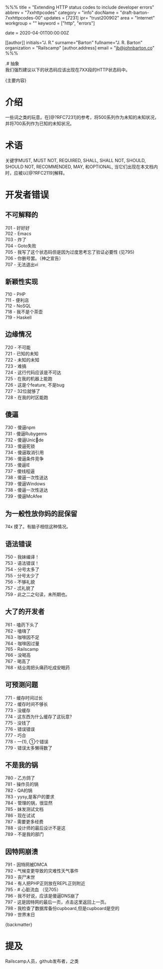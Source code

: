 %%% title = "Extending HTTP status codes to include developer errors" abbrev = "7xxhttpcodes" category = "info" docName = "draft-barton-7xxhttpcodes-00" updates = [7231] ipr= "trust200902" area = "Internet" workgroup = "" keyword = ["http", "errors"]  

date = 2020-04-01T00:00:00Z  

[[author]] initials="J. R." surname="Barton" fullname="J. R. Barton" organization = "Railscamp" [author.address] email = "jb@johnbarton.co" %%%  

.# 抽象  
我们强烈建议以下的状态码应该出现在7XX段的HTTP状态码中。  

{主要内容}  

# 介绍
一些词之类的玩意。在[@?RFC7231]的参考，将500系列作为未知的未知状况，并将700系列作为已知的未知状况。  

# 术语  
关键字MUST, MUST NOT, REQUIRED, SHALL, SHALL NOT, SHOULD, SHOULD NOT, RECOMMENDED, MAY, 和OPTIONAL, 当它们出现在本文档内时，应被以[@?RFC2119]解释。  

# 开发者错误
## 不可解释的
701 - 好好好  
702 - Emacs  
703 - 炸了  
704 - Goto失败  
705 - 我写了这个状态码但是因为过度思考忘了验证必要性 (见795)  
706 - 你删号罢。（神之宣告）  
707 - 无法退出vi  

##  新颖性实现
710 - PHP  
711 - 便利店  
712 - NoSQL  
718 - 我不是个茶壶  
719 - Haskell  

##  边缘情况
720 - 不可能  
721 - 已知的未知  
722 - 未知的未知  
723 - 难搞  
724 - 这行代码应该是不可达  
725 - 在我的机器上能跑  
726 - 这是个feature, 不是bug  
727 - 32位就够了  
728 - 在我的时区能跑  

##  傻逼
730 - 傻逼npm  
731 - 傻逼Rubygems  
732 - 傻逼Unic💩de  
733 - 傻逼死锁  
734 - 傻逼取消引用  
736 - 傻逼条件竞争  
735 - 傻逼IE  
737 - 傻线程逼  
738 - 傻逼一次性送达  
739 - 傻逼Windows  
738 - 傻逼一次性送达  
739 - 傻逼McAfee  

##  为一般性放你妈的屁保留
74x 摸了。有脑子相信这种情况。  

##  语法错误
750 - 我妹编译！  
753 - 语法错误！  
754 - 分号太多了  
755 - 分号太少了    
756 - 不够礼貌  
757 - 忒礼貌了  
759 - 此之二之句读，未所期也。  

##  大了的开发者
761 - 嗑药下头了    
762 - 嗑嗨了  
763 - 咖啡因不足  
764 - 咖啡因过量  
765 - Railscamp  
766 - 没喝高  
767 - 喝高了  
768 - 结业周把头痛药吃成安眠药  

##  可预测问题
771 - 缓存时间过长  
772 - 缓存时间不够长  
773 - 没缓存  
774 - 这东西为什么缓存了这玩意?  
775 - 没钱了  
776 - 错误错误  
777 - 巧合  
778 - 一(1), ①个错误  
779 - 错误太多懒得数了  

##  不是我的锅
780 - 乙方鸽了  
781 - 操作员的锅  
782 - QA的锅  
783 - yysy,是客户的要求  
784 - 管理的锅，很显然  
785 - 妹发测试文档  
786 - 现在试试  
787 - 需要更多经费  
788 - 设计师的最后设计不是这  
789 - 不是我的部门  

##  因特网崩溃
791 - 因特网被DMCA  
792 - 气候变更导致的灾难性天气事件  
793 - 丧尸末世  
794 - 有人把PHP正则放在REPL正则附近  
795 - # 心脏流血 （见705）  
796 - 我不好说，应该是傻逼DNS崩了  
797 - 这是因特网的最后一页，点击这里返回上一页。  
798 - 我检查了数据库备份cupboard,但是cupboard是空的  
799 - 世界末日  

{backmatter}  

# 提及  
Railscamp人员，github发布者，之类  
